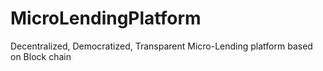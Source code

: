 # MicroLendingPlatform
Decentralized, Democratized, Transparent Micro-Lending platform based on Block chain

